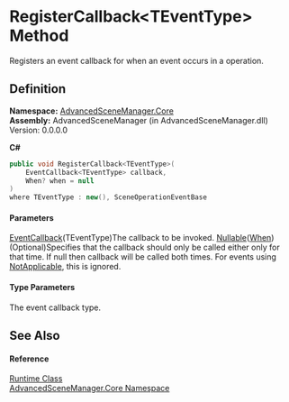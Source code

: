 # RegisterCallback\<TEventType> Method

Registers an event callback for when an event occurs in a operation.

## Definition

**Namespace:** [AdvancedSceneManager.Core](N_AdvancedSceneManager_Core.md)\
**Assembly:** AdvancedSceneManager (in AdvancedSceneManager.dll) Version: 0.0.0.0

**C#**

```c#
public void RegisterCallback<TEventType>(
	EventCallback<TEventType> callback,
	When? when = null
)
where TEventType : new(), SceneOperationEventBase

```

#### Parameters

&#x20; [EventCallback](T_AdvancedSceneManager_Callbacks_Events_EventCallback_1.md)(TEventType)The callback to be invoked.  [Nullable](https://learn.microsoft.com/dotnet/api/system.nullable-1)([When](T_AdvancedSceneManager_Core_Callbacks_When.md))  (Optional)Specifies that the callback should only be called either only for that time. If null then callback will be called both times. For events using [NotApplicable](T_AdvancedSceneManager_Core_Callbacks_When.md), this is ignored.

#### Type Parameters

The event callback type.

## See Also

#### Reference

[Runtime Class](T_AdvancedSceneManager_Core_Runtime.md)\
[AdvancedSceneManager.Core Namespace](N_AdvancedSceneManager_Core.md)
